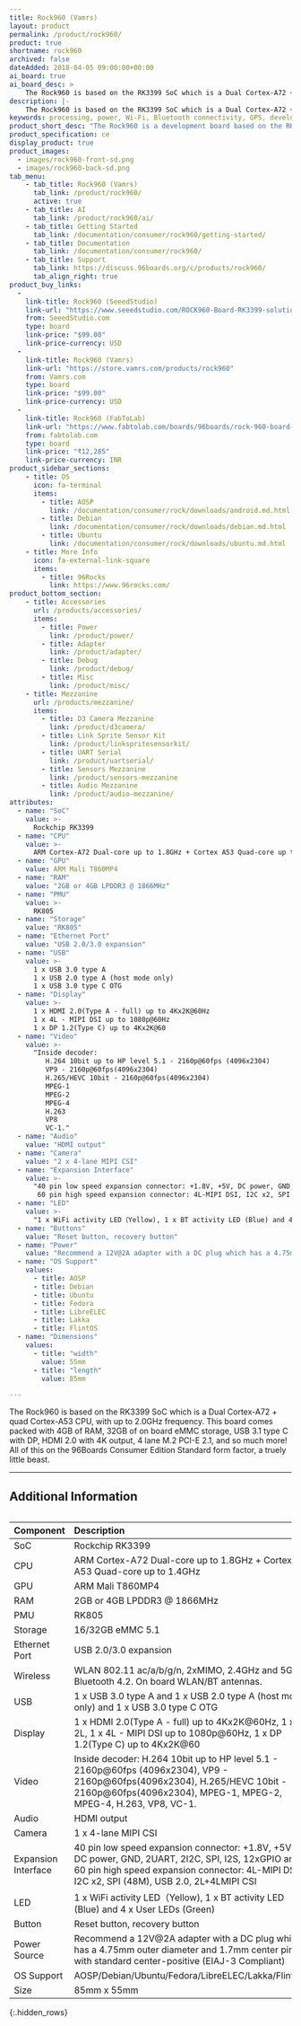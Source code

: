 ```yaml
---
title: Rock960 (Vamrs)
layout: product
permalink: /product/rock960/
product: true
shortname: rock960
archived: false
dateAdded: 2018-04-05 09:00:00+00:00
ai_board: true
ai_board_desc: >
    The Rock960 is based on the RK3399 SoC which is a Dual Cortex-A72 + quad Cortex-A53 CPU, with up to 2.0GHz frequency.
description: |-
    The Rock960 is based on the RK3399 SoC which is a Dual Cortex-A72 + quad Cortex-A53 CPU, with up to 2.0GHz frequency. This board comes packed with 4GB of RAM, 32GB of on board eMMC storage, USB 3.1 type C with DP, HDMI 2.0 with 4K output, 4 lane M.2 PCI-E 2.1, and so much more! All of this on the 96Boards Consumer Edition Standard form factor, a truely little beast.
keywords: processing, power, Wi-Fi, Bluetooth connectivity, GPS, development, board, rockchip, rk3399, processor, low cost, Product, Development, Platform, arm
product_short_desc: "The Rock960 is a development board based on the RK3399 SoC"
product_specification: ce
display_product: true
product_images:
  - images/rock960-front-sd.png
  - images/rock960-back-sd.png
tab_menu:
    - tab_title: Rock960 (Vamrs)
      tab_link: /product/rock960/
      active: true
    - tab_title: AI
      tab_link: /product/rock960/ai/
    - tab_title: Getting Started
      tab_link: /documentation/consumer/rock960/getting-started/
    - tab_title: Documentation
      tab_link: /documentation/consumer/rock960/
    - tab_title: Support
      tab_link: https://discuss.96boards.org/c/products/rock960/
      tab_align_right: true
product_buy_links:
  -
    link-title: Rock960 (SeeedStudio)
    link-url: "https://www.seeedstudio.com/ROCK960-Board-RK3399-solution-2G-Version-p-3036.html"
    from: SeeedStudio.com
    type: board
    link-price: "$99.00"
    link-price-currency: USD
  -
    link-title: Rock960 (Vamrs)
    link-url: "https://store.vamrs.com/products/rock960"
    from: Vamrs.com
    type: board
    link-price: "$99.00"
    link-price-currency: USD
  -
    link-title: Rock960 (FabToLab)
    link-url: "https://www.fabtolab.com/boards/96boards/rock-960-board-rk3399"
    from: fabtolab.com
    type: board
    link-price: "₹12,285"
    link-price-currency: INR
product_sidebar_sections:
    - title: OS
      icon: fa-terminal
      items:
        - title: AOSP
          link: /documentation/consumer/rock/downloads/android.md.html
        - title: Debian
          link: /documentation/consumer/rock/downloads/debian.md.html
        - title: Ubuntu
          link: /documentation/consumer/rock/downloads/ubuntu.md.html
    - title: More Info
      icon: fa-external-link-square
      items:
        - title: 96Rocks
          link: https://www.96rocks.com/
product_bottom_section:
    - title: Accessories
      url: /products/accessories/
      items:
        - title: Power
          link: /product/power/
        - title: Adapter
          link: /product/adapter/
        - title: Debug
          link: /product/debug/
        - title: Misc
          link: /product/misc/
    - title: Mezzanine
      url: /products/mezzanine/
      items:
        - title: D3 Camera Mezzanine
          link: /product/d3camera/
        - title: Link Sprite Sensor Kit
          link: /product/linkspritesensorkit/
        - title: UART Serial
          link: /product/uartserial/
        - title: Sensors Mezzanine
          link: /product/sensors-mezzanine
        - title: Audio Mezzanine
          link: /product/audio-mezzanine/
attributes:
  - name: "SoC"
    value: >-
      Rockchip RK3399
  - name: "CPU"
    value: >-
      ARM Cortex-A72 Dual-core up to 1.8GHz + Cortex A53 Quad-core up to 1.4GHz
  - name: "GPU"
    value: ARM Mali T860MP4
  - name: "RAM"
    value: "2GB or 4GB LPDDR3 @ 1866MHz"
  - name: "PMU"
    value: >-
      RK805
  - name: "Storage"
    value: "RK805"
  - name: "Ethernet Port"
    value: "USB 2.0/3.0 expansion"
  - name: "USB"
    value: >-
      1 x USB 3.0 type A
      1 x USB 2.0 type A (host mode only)
      1 x USB 3.0 type C OTG
  - name: "Display"
    value: >-
      1 x HDMI 2.0(Type A - full) up to 4Kx2K@60Hz
      1 x 4L - MIPI DSI up to 1080p@60Hz
      1 x DP 1.2(Type C) up to 4Kx2K@60
  - name: "Video"
    value: >-
      "Inside decoder:
         H.264 10bit up to HP level 5.1 - 2160p@60fps (4096x2304)
         VP9 - 2160p@60fps(4096x2304)
         H.265/HEVC 10bit - 2160p@60fps(4096x2304)
         MPEG-1
         MPEG-2
         MPEG-4
         H.263
         VP8
         VC-1."
  - name: "Audio"
    value: "HDMI output"
  - name: "Camera"
    value: "2 x 4-lane MIPI CSI"
  - name: "Expansion Interface"
    value: >-
      "40 pin low speed expansion connector: +1.8V, +5V, DC power, GND, 2UART, 2I2C, SPI, I2S, 12xGPIO
       60 pin high speed expansion connector: 4L-MIPI DSI, I2C x2, SPI (48M), USB 2.0, 2L+4LMIPI CSI"
  - name: "LED"
    value: >-
      "1 x WiFi activity LED（Yellow), 1 x BT activity LED (Blue) and 4 x User LEDs (Green)"
  - name: "Buttons"
    value: "Reset button, recovery button"
  - name: "Power"
    value: "Recommend a 12V@2A adapter with a DC plug which has a 4.75mm outer diameter and 1.7mm center pin with standard center-positive (EIAJ-3 Compliant)"
  - name: "OS Support"
    values:
      - title: AOSP
      - title: Debian
      - title: Ubuntu
      - title: Fedora
      - title: LibreELEC
      - title: Lakka
      - title: FlintOS
  - name: "Dimensions"
    values:
      - title: "width"
        value: 55mm
      - title: "length"
        value: 85mm

---
```

The Rock960 is based on the RK3399 SoC which is a Dual Cortex-A72 + quad Cortex-A53 CPU, with up to 2.0GHz frequency. This board comes packed with 4GB of RAM, 32GB of on board eMMC storage, USB 3.1 type C with DP, HDMI 2.0 with 4K output, 4 lane M.2 PCI-E 2.1, and so much more! All of this on the 96Boards Consumer Edition Standard form factor, a truely little beast.

***

## Additional Information
<div style="overflow-x:scroll;" markdown="1">

| Component           | Description                              |
| :------------------ | :--------------------------------------- |
| SoC                 | Rockchip RK3399                          |
| CPU                 | ARM Cortex-A72 Dual-core up to 1.8GHz + Cortex A53 Quad-core up to 1.4GHz |
| GPU                 | ARM Mali T860MP4                         |
| RAM                 | 2GB or 4GB LPDDR3 @ 1866MHz              |
| PMU                 | RK805                                    |
| Storage             | 16/32GB eMMC 5.1                         |
| Ethernet Port       | USB 2.0/3.0 expansion                    |
| Wireless            | WLAN 802.11 ac/a/b/g/n, 2xMIMO, 2.4GHz and 5Ghz, Bluetooth 4.2. On board WLAN/BT antennas. |
| USB                 | 1 x USB 3.0 type A and 1 x USB 2.0 type A (host mode only) and 1 x USB 3.0 type C OTG |
| Display             | 1 x HDMI 2.0(Type A - full) up to 4Kx2K@60Hz, 1 x 2L, 1 x 4L - MIPI DSI up to 1080p@60Hz, 1 x DP 1.2(Type C) up to 4Kx2K@60 |
| Video               | Inside decoder: H.264 10bit up to HP level 5.1 - 2160p@60fps (4096x2304), VP9 - 2160p@60fps(4096x2304), H.265/HEVC 10bit - 2160p@60fps(4096x2304),  MPEG-1, MPEG-2, MPEG-4, H.263, VP8, VC-1. |
| Audio               | HDMI output                              |
| Camera              | 1 x 4-lane MIPI CSI                      |
| Expansion Interface | 40 pin low speed expansion connector: +1.8V, +5V, DC power, GND, 2UART, 2I2C, SPI, I2S, 12xGPIO and 60 pin high speed expansion connector: 4L-MIPI DSI, I2C x2, SPI (48M), USB 2.0, 2L+4LMIPI CSI |
| LED                 | 1 x WiFi activity LED（Yellow), 1 x BT activity LED (Blue) and 4 x User LEDs (Green) |
| Button              | Reset button, recovery button            |
| Power Source        | Recommend a 12V@2A adapter with a DC plug which has a 4.75mm outer diameter and 1.7mm center pin with standard center-positive (EIAJ-3 Compliant) |
| OS Support          | AOSP/Debian/Ubuntu/Fedora/LibreELEC/Lakka/FlintOS |
| Size                | 85mm x 55mm                              |

{:.hidden_rows}

</div>
